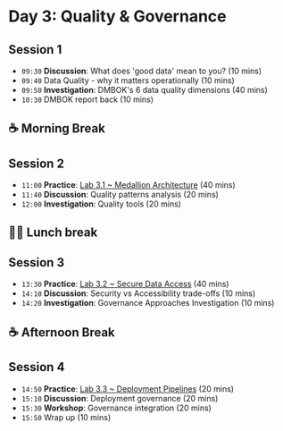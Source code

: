 # Day 3: Quality & Governance

## Session 1
- `09:30` **Discussion**: What does 'good data' mean to you? (10 mins)
- `09:40` Data Quality - why it matters operationally (10 mins)
- `09:50` **Investigation**: DMBOK's 6 data quality dimensions (40 mins)
- `10:30` DMBOK report back (10 mins)

## ☕ Morning Break

## Session 2

- `11:00` **Practice**: [Lab 3.1 ~ Medallion Architecture](../labs/03b-medallion-lakehouse.md) (40 mins)
- `11:40` **Discussion**: Quality patterns analysis (20 mins)
- `12:00` **Investigation**: Quality tools (20 mins)

## 🥪🥤 Lunch break

## Session 3

- `13:30` **Practice**: [Lab 3.2 ~ Secure Data Access](../labs/19-secure-data-access.md) (40 mins)
- `14:10` **Discussion**: Security vs Accessibility trade-offs (10 mins)
- `14:20` **Investigation**: Governance Approaches Investigation (10 mins)

## ☕ Afternoon Break

## Session 4

- `14:50` **Practice**: [Lab 3.3 ~ Deployment Pipelines](../labs/21-deployment-pipelines.md) (20 mins)
- `15:10` **Discussion**: Deployment governance (20 mins)
- `15:30` **Workshop**: Governance integration (20 mins)
- `15:50` Wrap up (10 mins)

